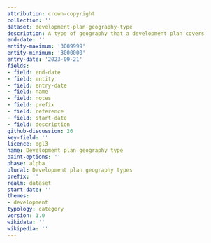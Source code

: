 ```yaml
---
attribution: crown-copyright
collection: ''
dataset: development-plan-geography-type
description: A type of geography that a development plan covers
end-date: ''
entity-maximum: '3009999'
entity-minimum: '3000000'
entry-date: '2023-09-21'
fields:
- field: end-date
- field: entity
- field: entry-date
- field: name
- field: notes
- field: prefix
- field: reference
- field: start-date
- field: description
github-discussion: 26
key-field: ''
licence: ogl3
name: Development plan geography type
paint-options: ''
phase: alpha
plural: Development plan geography types
prefix: ''
realm: dataset
start-date: ''
themes:
- development
typology: category
version: 1.0
wikidata: ''
wikipedia: ''
---
```

